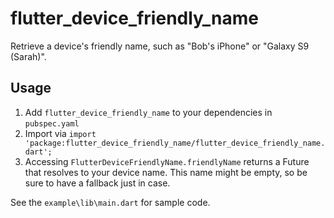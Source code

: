# flutter_device_friendly_name

Retrieve a device's friendly name, such as "Bob's iPhone" or "Galaxy S9 (Sarah)".

## Usage

1. Add `flutter_device_friendly_name` to your dependencies in `pubspec.yaml`
2. Import via `import 'package:flutter_device_friendly_name/flutter_device_friendly_name.dart';`
3. Accessing `FlutterDeviceFriendlyName.friendlyName` returns a Future that resolves to your device name. This name might be empty, so be sure to have a fallback just in case.

See the `example\lib\main.dart` for sample code.
